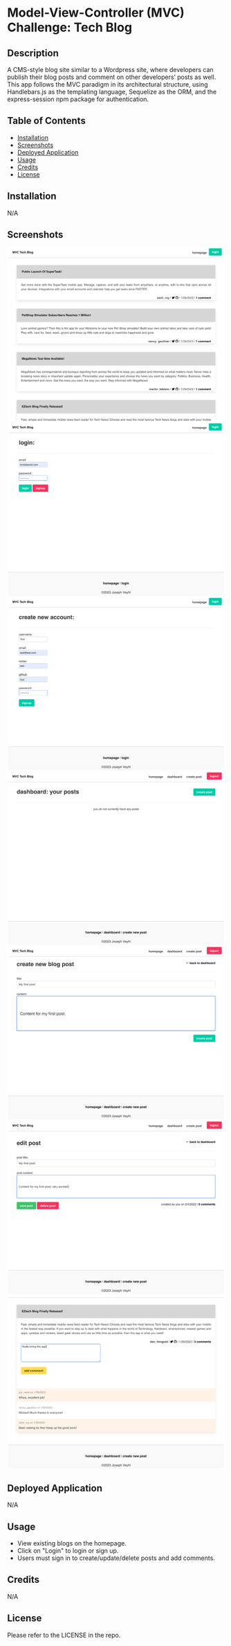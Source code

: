 # Model-View-Controller (MVC) Challenge: Tech Blog

## Description

A CMS-style blog site similar to a Wordpress site, where developers can publish their blog posts and comment on other developers’ posts as well. This app follows the MVC paradigm in its architectural structure, using Handlebars.js as the templating language, Sequelize as the ORM, and the express-session npm package for authentication.

## Table of Contents

- [Installation](#installation)
- [Screenshots](#screenshots)
- [Deployed Application](#deployed-application)
- [Usage](#usage)
- [Credits](#credits)
- [License](#license)

## Installation

N/A

## Screenshots

![Alt text](/public/images/1.png)
![Alt text](/public/images/2.png)
![Alt text](/public/images/3.png)
![Alt text](/public/images/4.png)
![Alt text](/public/images/5.png)
![Alt text](/public/images/6.png)
![Alt text](/public/images/7.png)

## Deployed Application

N/A

## Usage

- View existing blogs on the homepage.
- Click on "Login" to login or sign up.
- Users must sign in to create/update/delete posts and add comments.

## Credits

N/A

## License

Please refer to the LICENSE in the repo.
